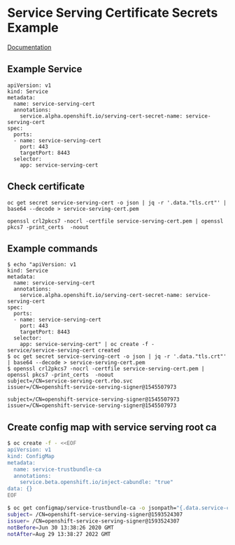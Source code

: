 # Service Serving Certificate Secrets Example

[Documentation](https://docs.openshift.com/container-platform/3.11/dev_guide/secrets.html#service-serving-certificate-secrets)

## Example Service

```text
apiVersion: v1
kind: Service
metadata:
  name: service-serving-cert
  annotations:
    service.alpha.openshift.io/serving-cert-secret-name: service-serving-cert
spec:
  ports:
  - name: service-serving-cert
    port: 443
    targetPort: 8443
  selector:
    app: service-serving-cert
```

## Check certificate

```text
oc get secret service-serving-cert -o json | jq -r '.data."tls.crt"' | base64 --decode > service-serving-cert.pem

openssl crl2pkcs7 -nocrl -certfile service-serving-cert.pem | openssl pkcs7 -print_certs  -noout
```

## Example commands

```text
$ echo "apiVersion: v1
kind: Service
metadata:
  name: service-serving-cert
  annotations:
    service.alpha.openshift.io/serving-cert-secret-name: service-serving-cert
spec:
  ports:
  - name: service-serving-cert
    port: 443
    targetPort: 8443
  selector:
    app: service-serving-cert" | oc create -f -
service/service-serving-cert created
$ oc get secret service-serving-cert -o json | jq -r '.data."tls.crt"' | base64 --decode > service-serving-cert.pem
$ openssl crl2pkcs7 -nocrl -certfile service-serving-cert.pem | openssl pkcs7 -print_certs  -noout
subject=/CN=service-serving-cert.rbo.svc
issuer=/CN=openshift-service-serving-signer@1545507973

subject=/CN=openshift-service-serving-signer@1545507973
issuer=/CN=openshift-service-serving-signer@1545507973
```

## Create config map with service serving root ca

```bash
$ oc create -f - <<EOF
apiVersion: v1
kind: ConfigMap
metadata:
  name: service-trustbundle-ca
  annotations:
    service.beta.openshift.io/inject-cabundle: "true"
data: {}
EOF

$ oc get configmap/service-trustbundle-ca -o jsonpath="{.data.service-ca\.crt}"  | openssl x509 -noout -subject -issuer -dates
subject= /CN=openshift-service-serving-signer@1593524307
issuer= /CN=openshift-service-serving-signer@1593524307
notBefore=Jun 30 13:38:26 2020 GMT
notAfter=Aug 29 13:38:27 2022 GMT

```